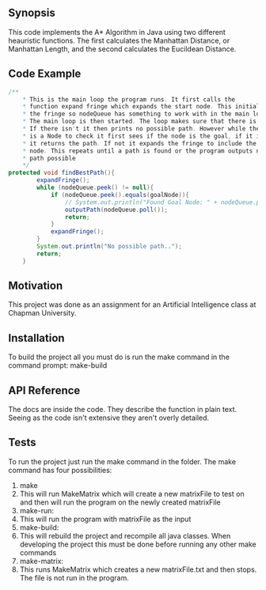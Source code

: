 
## Synopsis

This code implements the A* Algorithm in Java using two different heauristic functions. The first calculates the Manhattan Distance, or Manhattan Length, and the second calculates the Eucildean Distance. 

## Code Example
```java
/**
	* This is the main loop the program runs. It first calls the 
	* function expand fringe which expands the start node. This initializes 
	* the fringe so nodeQueue has something to work with in the main loop. 
	* The main loop is then started. The loop makes sure that there is a node to expand.
	* If there isn't it then prints no possible path. However while there
	* is a Node to check it first sees if the node is the goal, if it is
	* it returns the path. If not it expands the fringe to include the goal
	* node. This repeats until a path is found or the program outputs no
	* path possible
	*/
protected void findBestPath(){
		expandFringe();
		while (nodeQueue.peek() != null){
			if (nodeQueue.peek().equals(goalNode)){
				// System.out.println("Found Goal Node: " + nodeQueue.peek());
				outputPath(nodeQueue.poll());
				return;
			}
			expandFringe();
		}
		System.out.println("No possible path..");
		return;
	}
```
## Motivation

This project was done as an assignment for an Artificial Intelligence class at Chapman University. 

## Installation
To build the project all you must do is run the make command in the command prompt:
	make-build
 
## API Reference

The docs are inside the code. They describe the function in plain text. Seeing as the code isn't extensive they aren't overly detailed. 

## Tests

To run the project just run the make command in the folder. The make command has four possibilities:

1. make 
  1. This will run MakeMatrix which will create a new matrixFile to test on and then will run the program on the newly created matrixFile
2. make-run:
  1. This will run the program with matrixFile as the input
3. make-build:
  1. This will rebuild the project and recompile all java classes. When developing the project this must be done before running any other make commands
4. make-matrix:
  1. This runs MakeMatrix which creates a new matrixFile.txt and then stops. The file is not run in the program.
